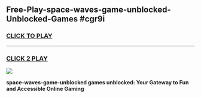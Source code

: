 
## Free-Play-space-waves-game-unblocked-Unblocked-Games #cgr9i
<h3>
<a href="https://news.freeplayer.one?title=space-waves-game-unblocked&ref=8M">CLICK TO PLAY</a></h3>
<hr>

<h3>
<a href="https://news.freeplayer.one?title=space-waves-game-unblocked&ref=8M">CLICK 2 PLAY</a>
  
</h3>

<a href="https://news.freeplayer.one?title=space-waves-game-unblocked&ref=8M"><img src="https://clearcache.store/games.png"></a>


**space-waves-game-unblocked games unblocked: Your Gateway to Fun and Accessible Online Gaming**
